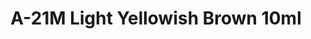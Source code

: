 ---
layout: product
title: "A-21M Light Yellowish Brown 10ml"
price: "330" 
desc: "Acrylic Laquer 10mL"
img_path: "/assets/img/RC314.webp"
brand: "AK "
available: false
special_offer: false
new: false
soon: false
cat: "020000"
subcat: "020200"
subsubcat: "020201"
sifra: "RC314"
popular: false
---